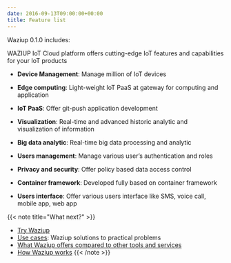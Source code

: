 ```yaml
---
date: 2016-09-13T09:00:00+00:00
title: Feature list
---
```


Waziup 0.1.0 includes:

WAZIUP IoT Cloud platform offers cutting-edge IoT features and capabilities for your IoT products

- **Device Management**: Manage million of IoT devices

- **Edge computing**: Light-weight IoT PaaS at gateway for computing and application

- **IoT PaaS**: Offer git-push application development 

- **Visualization**: Real-time and advanced historic analytic and visualization of information

- **Big data analytic**: Real-time big data processing and analytic 

- **Users management**: Manage various user’s authentication and roles 

- **Privacy and security**: Offer policy based data access control 

- **Container framework**: Developed fully based on container framework 

- **Users interface**:  Offer various users interface like SMS, voice call, mobile app, web app


{{< note title="What next?" >}}
* [Try Waziup](/documentation/installation/hello-world/)
* [Use cases](/why-use-waziup/use-cases/): Waziup solutions to practical problems
* [What Waziup offers compared to other tools and services](/why-use-waziup/waziup-compared-to/)
* [How Waziup works](/documentation/how-waziup-works/architecture-and-components/)
{{< /note >}}
